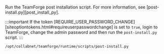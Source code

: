 Run the TeamForge post installation script. For more information, see [post-install.py][post_install_py].

   :::important
   If the token [REQUIRE_USER_PASSWORD_CHANGE][siteoptiontokens.html#requireuserpasswordchange] is set to `true`, login to TeamForge, change the admin password and then run the `post-install.py` script.
   :::

   ```shell
   /opt/collabnet/teamforge/runtime/scripts/post-install.py
   ````
